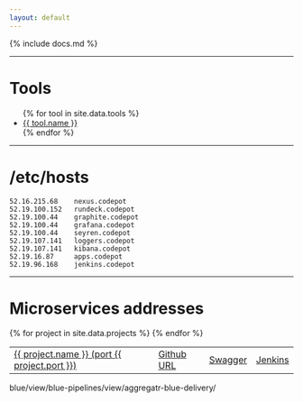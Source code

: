 ```yaml
---
layout: default
---
```



{% include docs.md %}


---

# <a name="tools"/></a> Tools

<ul>
{% for tool in site.data.tools %}
  <li><a href="{{ tool.url }}">{{ tool.name }}</a></li>
{% endfor %}
</ul>

---

# <a name="hosts"/></a> /etc/hosts

```
52.16.215.68    nexus.codepot
52.19.100.152   rundeck.codepot
52.19.100.44    graphite.codepot
52.19.100.44    grafana.codepot
52.19.100.44    seyren.codepot
52.19.107.141   loggers.codepot
52.19.107.141   kibana.codepot
52.19.16.87     apps.codepot 
52.19.96.168    jenkins.codepot
```

---

# <a name="ports"/></a> Microservices addresses

<table class='table'>
  <tbody>
  {% for project in site.data.projects %}
    <tr>
      <td><a href="http://apps.{{ site.domain }}:{{ project.port }}">{{ project.name }} (port {{ project.port }})</a></td>
      <td><a href="https://github.com/Codepot-Microservices-2015-08/{{ project.name }}"> Github URL</a></td>
      <td><a href="http://apps.{{ site.domain }}:{{ project.port }}/swagger/index.html">Swagger</a></td>
      <td><a href="http://jenkins.{{ site.domain }}:8080/view/{{ project.domain }}/{{ project.domain }}-pipelines/view/{{ project.name }}-delivery//">Jenkins</a></td>
    </tr>
  {% endfor %}
  </tbody>
</table>

blue/view/blue-pipelines/view/aggregatr-blue-delivery/